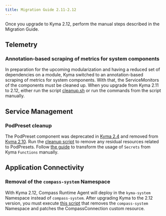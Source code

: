 ```yaml
---
title: Migration Guide 2.11-2.12
---
```


Once you upgrade to Kyma 2.12, perform the manual steps described in the Migration Guide.

## Telemetry

### Annotation-based scraping of metrics for system components

In preparation for the upcoming modularization and having a reduced set of dependencies on a module, Kyma switched to an annotation-based scraping of metrics for system components. With that, the ServiceMonitors of the components must be cleaned up. When you upgrade from Kyma 2.11 to 2.12, either run the script [cleanup.sh](https://github.com/kyma-project/kyma/blob/main/docs/assets/2.11-2.12-cleanup-servicemonitors.sh) or run the commands from the script manually.

## Service Management

### PodPreset cleanup

The PodPreset component was deprecated in [Kyma 2.4](https://kyma-project.io/blog/2022/6/30/release-notes-24#pod-preset-deprecation-note) and removed from [Kyma 2.10](https://github.com/kyma-project/kyma/pull/16647). Run the [cleanup script](https://github.com/kyma-project/kyma/blob/main/docs/assets/2.11-2.12-cleanup-podpreset.bash) to remove any residual resources related to PodPresets. Follow [the guide](https://kyma-project.io/blog/2022/6/30/release-notes-24#pod-preset-deprecation-note) to transform the usage of `Secrets` from Kyma `Functions` manually.

## Application Connectivity

### Removal of the `compass-system` Namespace

With Kyma 2.12, Compass Runtime Agent will deploy in the `kyma-system` Namespace instead of `compass-system`. After upgrading Kyma to the 2.12 version, you must execute [this script](https://github.com/kyma-project/kyma/blob/main/docs/assets/2.11-2.12-SKR-delete-compass-system-namespace.sh) that removes the `compass-system` Namespace and patches the CompassConnection custom resource.
